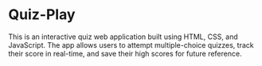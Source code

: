 # Quiz-Play
This is an interactive quiz web application built using HTML, CSS, and JavaScript. The app allows users to attempt multiple-choice quizzes, track their score in real-time, and save their high scores for future reference.
